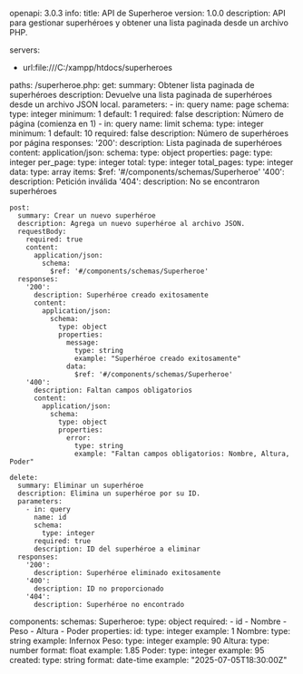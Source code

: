 openapi: 3.0.3
info:
  title: API de Superheroe
  version: 1.0.0
  description: API para gestionar superhéroes y obtener una lista paginada desde un archivo PHP.

servers:
  - url:file:///C:/xampp/htdocs/superheroes


paths:
  /superheroe.php:
    get:
      summary: Obtener lista paginada de superhéroes
      description: Devuelve una lista paginada de superhéroes desde un archivo JSON local.
      parameters:
        - in: query
          name: page
          schema:
            type: integer
            minimum: 1
            default: 1
          required: false
          description: Número de página (comienza en 1)
        - in: query
          name: limit
          schema:
            type: integer
            minimum: 1
            default: 10
          required: false
          description: Número de superhéroes por página
      responses:
        '200':
          description: Lista paginada de superhéroes
          content:
            application/json:
              schema:
                type: object
                properties:
                  page:
                    type: integer
                  per_page:
                    type: integer
                  total:
                    type: integer
                  total_pages:
                    type: integer
                  data:
                    type: array
                    items:
                      $ref: '#/components/schemas/Superheroe'
        '400':
          description: Petición inválida
        '404':
          description: No se encontraron superhéroes

    post:
      summary: Crear un nuevo superhéroe
      description: Agrega un nuevo superhéroe al archivo JSON.
      requestBody:
        required: true
        content:
          application/json:
            schema:
              $ref: '#/components/schemas/Superheroe'
      responses:
        '200':
          description: Superhéroe creado exitosamente
          content:
            application/json:
              schema:
                type: object
                properties:
                  message:
                    type: string
                    example: "Superhéroe creado exitosamente"
                  data:
                    $ref: '#/components/schemas/Superheroe'
        '400':
          description: Faltan campos obligatorios
          content:
            application/json:
              schema:
                type: object
                properties:
                  error:
                    type: string
                    example: "Faltan campos obligatorios: Nombre, Altura, Poder"

    delete:
      summary: Eliminar un superhéroe
      description: Elimina un superhéroe por su ID.
      parameters:
        - in: query
          name: id
          schema:
            type: integer
          required: true
          description: ID del superhéroe a eliminar
      responses:
        '200':
          description: Superhéroe eliminado exitosamente
        '400':
          description: ID no proporcionado
        '404':
          description: Superhéroe no encontrado

components:
  schemas:
    Superheroe:
      type: object
      required:
        - id
        - Nombre
        - Peso
        - Altura
        - Poder
      properties:
        id:
          type: integer
          example: 1
        Nombre:
          type: string
          example: Infernox
        Peso:
          type: integer
          example: 90
        Altura:
          type: number
          format: float
          example: 1.85
        Poder:
          type: integer
          example: 95
        created:
          type: string
          format: date-time
          example: "2025-07-05T18:30:00Z"
